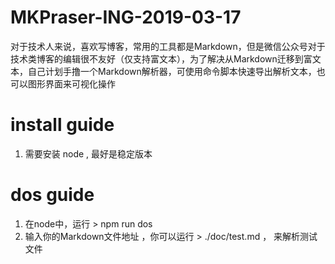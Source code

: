 # MKPraser-ING-2019-03-17
对于技术人来说，喜欢写博客，常用的工具都是Markdown，但是微信公众号对于技术类博客的编辑很不友好（仅支持富文本），为了解决从Markdown迁移到富文本，自己计划手撸一个Markdown解析器，可使用命令脚本快速导出解析文本，也可以图形界面来可视化操作

# install guide
1. 需要安装 node , 最好是稳定版本

# dos guide
1. 在node中，运行 > npm run dos
2. 输入你的Markdown文件地址 ，你可以运行 > ./doc/test.md ， 来解析测试文件